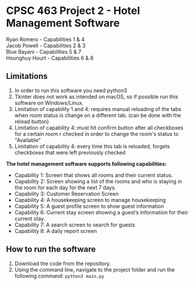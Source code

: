 # CPSC 463 Project 2 - Hotel Management Software
Ryan Romero - Capabilities 1 & 4 </br>
Jacob Powell - Capabilities 2 & 3 </br>
Blue Bayani - Capabilities 5 & 7 </br>
Hounghuy Hourt - Capabilities 6 & 8 </br>

## Limitations
1. In order to run this software you need python3
2. Tkinter does not work as intended on macOS, so if possible run this software on Windows/Linux. 
3. Limitation of capability 1 and 4: requires manual reloading of the tabs when room status is change on a different tab. (can be done with the reload button)
4. Limitation of capability 4: must hit confirm button after all checkboxes for a certain room r checked in order to change the room's status to "Available"
5. Limitation of capability 4: every time this tab is reloaded, forgets checkboxes that were left previously checked 

**The hotel management software supports following capabilities:**

- Capability 1: Screen that shows all rooms and their current status.
- Capability 2: Screen showing a list of the rooms and who is staying in the room for each day for the next 7 days.
- Capability 3: Customer Reservation Screen
- Capability 4: A housekeeping screen to manage housekeeping
- Capability 5: A guest profile screen to show guest information
- Capability 6: Current stay screen showing a guest’s information for their current stay.
- Capability 7: A search screen to search for guests
- Capability 8: A daily report screen

## How to run the software

1. Download the code from the repository. 
2. Using the command line, navigate to the project folder and run the following command: ```python3 main.py```

